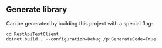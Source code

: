 ## Generate library

Can be generated by building this project with a special flag:

```
cd RestApiTestClient
dotnet build . --configuration=Debug /p:GenerateCode=True
```
